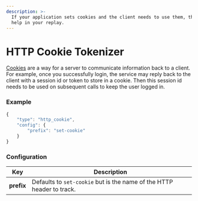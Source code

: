 ```yaml
---
description: >-
  If your application sets cookies and the client needs to use them, this will
  help in your replay.
---
```


# HTTP Cookie Tokenizer

[Cookies](https://www.w3schools.com/js/js\_cookies.asp) are a way for a server to communicate information back to a client. For example, once you successfully login, the service may reply back to the client with a session id or token to store in a cookie. Then this session id needs to be used on subsequent calls to keep the user logged in.

### Example

```javascript
{
	"type": "http_cookie",
	"config": {
		"prefix": "set-cookie"
	}
}
```

### **Configuration**

| Key        | Description                                                           |
| ---------- | --------------------------------------------------------------------- |
| **prefix** | Defaults to `set-cookie` but is the name of the HTTP header to track. |

